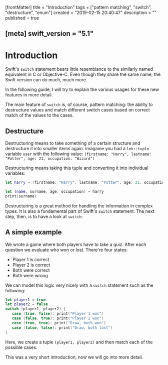 [frontMatter]
title = "Introduction"
tags = ["pattern matching", "switch", "destructure", "enum"]
created = "2019-02-15 20:40:47"
description = ""
published = true

[meta]
swift_version = "5.1"
---

# Introduction

Swift's `switch` statement bears little resemblance to the similarly named
equivalent in C or Objective-C. Even though they share the same name,
the Swift version can do much, much more.

In the
following guide, I will try to explain the various usages for these
new features in more detail. 

The main feature of `switch` is, of course, pattern matching: the ability
to destructure values and match different switch cases based on correct
match of the values to the cases.

## Destructure

Destructuring means to take something of a certain structure and destructure it
into smaller items again. Imagaine you had a `lnk::tuple` variable `user` with the following value: `(firstname: "Harry", lastname: "Potter", age: 21, occupation: "Wizard")`

Destructuring means taking this tuple and converting it into individual variables:

``` Swift
let harry = (firstname: "Harry", lastname: "Potter", age: 21, occupation: "Wizard")

let (name, surname, age, occupation) = harry
print(surname)
```

Destructuring is a great method for handling the information in complex types. It is also a fundamental part of Swift's `switch` statement. The next step, then, is to have a look at `switch`:

## A simple example

We wrote a game where both players have to take a quiz. After each question we evaluate
who won or lost. There're four states: 

- Player 1 is correct
- Player 2 is correct
- Both were correct
- Both were wrong

We can model this logic very nicely with a `switch` statement such as the following:

``` Swift
let player1 = true
let player2 = false
switch (player1, player2) {
   case (true, false): print("Player 1 won")
   case (false, true): print("Player 2 won")
   case (true, true): print("Draw, both won")
   case (false, false): print("Draw, both lost")
}
```

Here, we create a tuple `(player1, player2)` and then match each of
the possible cases.

This was a very short introduction, now we will go into more detail.
